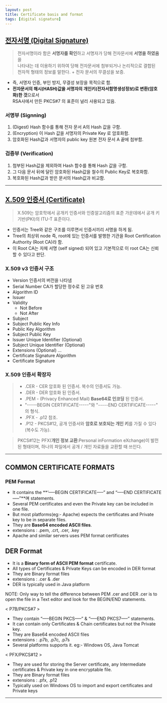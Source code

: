 ```yaml
---
layout: post
title: Certificate basis and format
tags: [digital signature]
---
```


## [전자서명 (Digital Signature)][1]
> 전자서명이라 함은 **서명자를 확인**하고 서명자가 당해 전자문서에 **서명을 하였음**을  
> 나타내는 데 이용하기 위하여 당해 전자문서에 첨부되거나 논리적으로 결합된  
> 전자적 형태의 정보를 말한다.  + 전자 문서의 무결성을 보증.

- 즉, 서명자 인증, 부인 방지, 무결성 보장을 목적으로 함.
- **전자문서의 해시(HASH)값을 서명자의 개인키(전자서함명생성정보)로 변환(암호화)한 것**으로서  
  RSA사에서 만든 PKCS#7 의 표준이 널리 사용되고 있음.

### 서명부 (Signning)
1. (Digest) Hash 함수를 통해 전자 문서 A의 Hash 값을 구함. 
2. (Encryption) 이 Hash 값을 서명자의 Private Key 로 암호화함.
3. 암호화된 Hash값과 서명자의 public key 원본 전자 문서 A 끝에 첨부함.

### 검증부 (Verification)
1. 첨부된 Hash값을 제외하여 Hash 함수를 통해 Hash 값을 구함.
2. 그 다음 문서 뒤에 달린 암호화된 Hash값을 철수의 Public Key로 복호화함.
3. 복호화된 Hash값과 받은 문서의 Hash값과 비교함.

---

## [X.509 인증서 (Certificate)][2]
> X.509는 암호학에서 공개키 인증서와 인증알고리즘의 표준 가운데에서 공개 키 기반(PKI)의 ITU-T 표준이다.

- 인증서는 Tree와 같은 구조를 이루면서 인증서끼리 서명을 하게 됨.
- Tree의 최상위 node 즉, root에 있는 인증서를 발행한 기관을 Root Certification Authority (Root CA)라 함.
- 이 Root CA는 자체 서명 (self signed) 되어 있고 기본적으로 이 root CA는 신뢰 할 수 있다고 판단.  

### X.509 v3 인증서 구조
- Version 인증서의 버전을 나타냄
- Serial Number CA가 할당한 정수로 된 고유 번호
- Algorithm ID
- Issuer
- Validity
  - Not Before
  - Not After
- Subject
- Subject Public Key Info
- Public Key Algorithm
- Subject Public Key
- Issuer Unique Identifier (Optional)
- Subject Unique Identifier (Optional)
- Extensions (Optional)
...
- Certificate Signature Algorithm
- Certificate Signature

### X.509 인증서 확장자
>- .CER - CER 암호화 된 인증서. 복수의 인증서도 가능.
>- .DER - DER 암호화 된 인증서.
>- .PEM - (Privacy Enhanced Mail) **Base64로 인코딩** 된 인증서.
>  - "-----BEGIN CERTIFICATE-----"와 "-----END CERTIFICATE-----" 의 형식. 
>- .PFX - .p12 참조.
>- .P12 - PKCS#12, 공개 인증서와 **암호로 보호되는 개인 키**를 가질 수 있다(복수도 가능).  

> PKCS#12는 PFX(**개인 정보 교환**:Personal inFormation eXchange)이 발전된 형태이며,
  하나의 파일에서 공개 / 개인 자료들을 교환할 때 쓰인다.

---

## COMMON CERTIFICATE FORMATS

### PEM Format 
- It contains the **‘—–BEGIN CERTIFICATE—–” and “—–END CERTIFICATE—–”**며 statements.
- Several PEM certificates and even the Private key can be included in one file.
- But most platforms(eg:- Apache) expects the certificates and Private key to be in separate files.
- They are **Base64 encoded ASCII files**.
- extensions : .pem, .crt, .cer, .key
- Apache and similar servers uses PEM format certificates

## DER Format
- It is a **Binary form of ASCII PEM format** certificate.
- All types of Certificates & Private Keys can be encoded in DER format
- They are Binary format files
- extensions : .cer & .der
- DER is typically used in Java platform

NOTE: Only way to tell the difference between PEM .cer and DER .cer is to open the file 
      in a Text editor and look for the BEGIN/END statements.

< P7B/PKCS#7 >
- They contain “—–BEGIN PKCS—–” & “—–END PKCS7—–” statements.
- It can contain only Certificates & Chain certificates but not the Private key.
- They are Base64 encoded ASCII files
- extensions : .p7b, .p7c, .p7s
- Several platforms supports it. eg:- Windows OS, Java Tomcat

< PFX/PKCS#12 >
- They are used for storing the Server certificate, any Intermediate certificates & Private key in one encryptable file.
- They are Binary format files
- extensions : .pfx, .p12
- Typically used on Windows OS to import and export certificates and Private keys

---


[1]:https://www.google.co.kr/url?sa=t&rct=j&q=&esrc=s&source=web&cd=1&ved=0ahUKEwj7_veelZbRAhUN4mMKHbjJD3EQFggeMAA&url=https%3A%2F%2Fko.wikipedia.org%2Fwiki%2F%25EC%25A0%2584%25EC%259E%2590%25EC%2584%259C%25EB%25AA%2585&usg=AFQjCNEF8lnCfWrND41eP7kWRoG4Ncjs0A&sig2=zgr3FxNWR0p2L8OGCDKFjA&bvm=bv.142059868,d.cGc
[2]:https://ko.wikipedia.org/wiki/X.509
